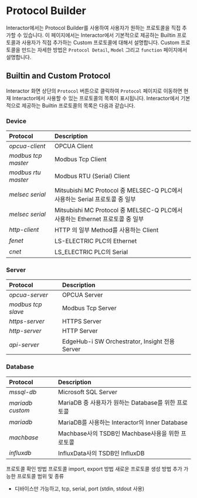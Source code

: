 # Protocol Builder
Interactor에서는 Protocol Builder를 사용하여 사용자가 원하는 프로토콜을 직접 추가할 수 있습니다. 이 페이지에서는 Interactor에서 기본적으로 제공하는 Builtin 프로토콜과 사용자가 직접 추가하는 Custom 프로토콜에 대해서 설명합니다. Custom 프로토콜을 만드는 자세한 방법은 `Protocol Detail`, `Model` 그리고 `function` 페이지에서 설명합니다.

## Builtin and Custom Protocol
Interactor 화면 상단의 `Protocol` 버튼으로 클릭하여 `Protocol` 페이지로 이동하면 현재 Interactor에서 사용할 수 있는 프로토콜의 목록이 표시됩니다. Interactor에서 기본적으로 제공하는 Builtin 프로토콜의 목록은 다음과 같습니다.

### Device
| Protocol | Description |
| :- | :- |
| _opcua-client_ | OPCUA Client  |
| _modbus tcp master_ | Modbus Tcp Client  |
| _modbus rtu master_ | Modbus RTU (Serial) Client  |
| _melsec serial_ | Mitsubishi MC Protocol 중 MELSEC-Q PLC에서 사용하는 Serial 프로토콜 중 일부 |
| _melsec serial_ | Mitsubishi MC Protocol 중 MELSEC-Q PLC에서 사용하는 Ethernet 프로토콜 중 일부 |
| _http-client_ | HTTP 의 일부 Method를 사용하는 Client  |
| _fenet_ | LS-ELECTRIC PLC의 Ethernet  |
| _cnet_ | LS_ELECTRIC PLC의 Serial 

### Server
| Protocol | Description |
| :- | :- |
| _opcua-server_ | OPCUA Server  |
| _modbus tcp slave_ | Modbus Tcp Server |
| _https-server_ | HTTPS Server  |
| _http-server_ | HTTP Server  |
| _api-server_ | EdgeHub-i SW Orchestrator, Insight 전용 Server |


### Database
| Protocol | Description |
| :- | :- |
| _mssql-db_ | Microsoft SQL Server |
| _mariadb custom_ | MariaDB 중 사용자가 원하는 Database를 위한 프로토콜 |
| _mariadb_ | MariaDB를 사용하는 Interactor의 Inner Database |
| _machbase_ | Machbase사의 TSDB인 Machbase사용을 위한 프로토콜 |
| _influxdb_ | InfluxData사의 TSDB인 InfluxDB



프로토콜 확인 방법
프로토콜 import, export 방법
새로운 프로토콜 생성 방법
추가 가능한 프로토콜 범위 및 종류
 - 디바이스만 가능하고, tcp, serial, port (stdin, stdout 사용)
